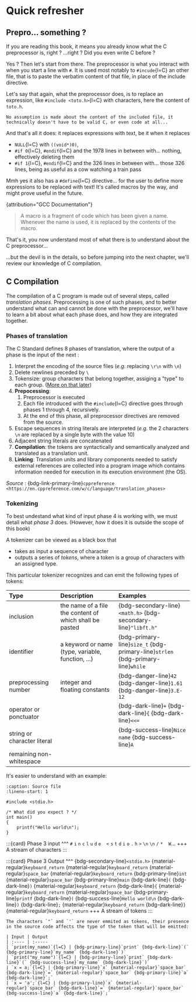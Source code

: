 # Quick refresher

## Prepro... something ?

If you are reading this book, it means you already know what the C preprocessor is, right ? ...right ? Did you even write C before ?

Yes ? Then let's start from there. The preprocessor is what you interact with when you start a line with `#`.
It is used most notably to `#incude`{l=C} an other file, that is to paste the verbatim content of that file, in place of the include directive.

Let's say that again, what the preprocessor does, is to replace an expression, like `#include <toto.h>`{l=C} with characters, here the content of `toto.h`.

```{note}
No assumption is made about the content of the included file, it technically doesn't have to be valid C, or even code at all...
```

And that's all it does: it replaces expressions with text, be it when it replaces
 - `NULL`{l=C} with `((void*)0)`,
 - `#if 0`{l=C}, `#endif`{l=C} and the 1978 lines in between with... nothing, effectively deleting them
 - `#if 1`{l=C}, `#endif`{l=C} and the 326 lines in between with... those 326 lines, being as useful as a cow watching a train pass

Mmh yes it also has a `#define`{l=C} directive... for the user to define more expressions to be replaced with text! It's called macros by the way,
and might prove useful in the future.

{attribution="GCC Documentation"}
> A macro is a fragment of code which has been given a name. Whenever the name is used, it is replaced by the contents of the macro.

That's it, you now understand most of what there is to understand about the C preprocessor...

...but the devil is in the details, so before jumping into the next chapter, we'll review our knowledge of C compilation.

## C Compilation

The compilation of a C program is made out of several steps, called _translation phases_.
Preprocessing is one of such phases, and to better understand what can and cannot be done with the preprocessor,
we'll have to learn a bit about what each phase does, and how they are integrated together.

### Phases of translation

The C Standard defines 8 phases of translation, where the output of a phase is the input of the next :
1. Interpret the encoding of the source files (_e.g._ replacing `\r\n` with `\n`)
1. Delete newlines preceded by `\`
1. Tokensize: group characters that belong together, assiging a "type" to each group. ([More on that later](#tokenizing))
1. **Prepocessing**:
   1. Preprocessor is executed
   1. Each file introduced with the `#include`{l=C} directive goes through phases 1 through 4, recursively.
   1. At the end of this phase, all preprocessor directives are removed from the source.
1. Escape sequences in string literals are interpreted (_e.g._ the 2 characters `\n` are replaced by a single byte with the value 10)
1. Adjacent string literals are concatenated
1. **Compilation**: the tokens are syntactically and semantically analyzed and translated as a translation unit.
1. **Linking**: Translation units and library components needed to satisfy external references are collected into a program image which contains information needed for execution in its execution environment (the OS).

_Source_ : {bdg-link-primary-line}`cppreference <https://en.cppreference.com/w/c/language/translation_phases>`

### Tokenizing

To best undestand what kind of input phase 4 is working with, we must detail what _phase 3_ does.
(However, _how_ it does it is outside the scope of this book)

A tokenizer can be viewed as a black box that
 - takes as input a sequence of character
 - outputs a series of _tokens_, where a token is a group of characters with an assigned type.

This particular tokenizer recognizes and can emit the following types of tokens:

| Type | Description | Examples
| :--- | :---------- | :------
| inclusion  | the name of a file the content of which shall be pasted | {bdg-secondary-line}`<math.h>` {bdg-secondary-line}`"libft.h"`
| identifier | a keyword or name (type, variable, function, ...) | {bdg-primary-line}`size_t` {bdg-primary-line}`strlen` {bdg-primary-line}`while`
| preprocessing number | integer and floating constants | {bdg-danger-line}`42` {bdg-danger-line}`1.61` {bdg-danger-line}`3.E-12`
| operator or ponctuator |  | {bdg-dark-line}`+` {bdg-dark-line}`{` {bdg-dark-line}`<<=`
| string or character literal |  | {bdg-success-line}`Nice name` {bdg-success-line}`A`
| remaining non-whitespace |  |

It's easier to understand with an example:

```{code-block} C
:caption: Source file
:lineno-start: 1

#include <stdio.h>

/* What did you expect ? */
int main()
{
	printf("Hello world\n");
}
```

:::{card}
Phase 3 input
^^^
`#` `i` `n` `c` `l` `u` `d` `e` ` ` `<` `s` `t` `d` `i` `o` `.` `h` `>` `\n` `\n` `/` `*` ` ` `W`...
+++
A stream of characters
:::

:::{card}
Phase 3 Output
^^^
{bdg-secondary-line}`<stdio.h>` {material-regular}`keyboard_return`
{material-regular}`keyboard_return`
{material-regular}`space_bar` {material-regular}`keyboard_return`
{bdg-primary-line}`int` {material-regular}`space_bar` {bdg-primary-line}`main` {bdg-dark-line}`(` {bdg-dark-line}`)` {material-regular}`keyboard_return`
{bdg-dark-line}`{` {material-regular}`keyboard_return`
{material-regular}`space_bar` {bdg-primary-line}`printf` {bdg-dark-line}`(`
{bdg-success-line}`Hello world\n` {bdg-dark-line}`)` {bdg-dark-line}`;` {material-regular}`keyboard_return`
{bdg-dark-line}`}` {material-regular}`keyboard_return`
+++
A stream of tokens
:::

```{important}
The characters `"` and `'` are never emmited as tokens, their presence in the source code affects the type of the token that will be emitted:

| Input | Output
| :---- | :-----
| `print(my_name)`{l=C} | {bdg-primary-line}`print` {bdg-dark-line}`(` {bdg-primary-line}`my_name` {bdg-dark-line}`)`
| `print("my_name")`{l=C} | {bdg-primary-line}`print` {bdg-dark-line}`(` {bdg-success-line}`my_name` {bdg-dark-line}`)`
| `x = a;`{l=C} | {bdg-primary-line}`x` {material-regular}`space_bar` {bdg-dark-line}`=` {material-regular}`space_bar` {bdg-primary-line}`a` {bdg-dark-line}`;`
| `x = 'a';`{l=C} | {bdg-primary-line}`x` {material-regular}`space_bar` {bdg-dark-line}`=` {material-regular}`space_bar` {bdg-success-line}`a` {bdg-dark-line}`;`
```
